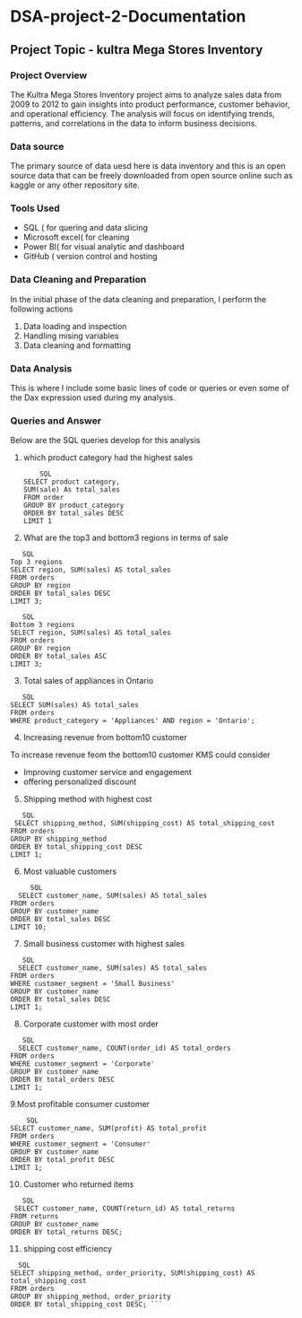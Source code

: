 # DSA-project-2-Documentation

## Project Topic - kultra Mega Stores Inventory 

### Project Overview

The Kultra Mega Stores Inventory project aims to analyze sales data from 2009 to 2012 to gain insights into product performance, customer behavior, and operational efficiency. The analysis will focus on identifying trends, patterns, and correlations in the data to inform business decisions.

### Data source 

The primary source of data uesd here is data inventory and this is an open source data that can be freely downloaded from open source online such as kaggle or any other repository site.

### Tools Used 

-  SQL ( for quering and data slicing
-  Microsoft excel( for cleaning
-  Power BI( for visual analytic and dashboard
-  GitHub ( version control and hosting

### Data Cleaning and Preparation 
In the initial phase of the data cleaning and preparation, l perform the following actions 
1. Data loading and inspection
2. Handling mising variables
3. Data cleaning and formatting

### Data Analysis 
This is where l include some basic lines of code or queries or even some of the Dax expression used during my analysis.

### Queries and Answer 
Below are the SQL queries develop for this analysis 

1. which product category had the highest sales
   ```
       SQL
   SELECT product category,
   SUM(sale) As total_sales
   FROM order
   GROUP BY product_category 
   ORDER BY total_sales DESC
   LIMIT 1
   ```  

2. What are the top3 and bottom3 regions in terms of sale
 ```
    SQL
 Top 3 regions
SELECT region, SUM(sales) AS total_sales
FROM orders
GROUP BY region
ORDER BY total_sales DESC
LIMIT 3;
  ```
 ```
    SQL
Bottom 3 regions
SELECT region, SUM(sales) AS total_sales
FROM orders
GROUP BY region
ORDER BY total_sales ASC
LIMIT 3;
```

3. Total sales of appliances in Ontario
  ```
     SQL
  SELECT SUM(sales) AS total_sales
FROM orders
WHERE product_category = 'Appliances' AND region = 'Ontario';
```

4. Increasing revenue from bottom10 customer
   
 To increase revenue feom the bottom10 customer KMS could consider 
- Improving customer service and engagement 
-  offering personalized discount
  

5. Shipping method with highest cost
 ```
    SQL
  SELECT shipping_method, SUM(shipping_cost) AS total_shipping_cost
FROM orders
GROUP BY shipping_method
ORDER BY total_shipping_cost DESC
LIMIT 1;
```

6. Most valuable customers
 ```
      SQL
   SELECT customer_name, SUM(sales) AS total_sales
FROM orders
GROUP BY customer_name
ORDER BY total_sales DESC
LIMIT 10;
```


7. Small business customer with highest sales
 ```
    SQL
   SELECT customer_name, SUM(sales) AS total_sales
FROM orders
WHERE customer_segment = 'Small Business'
GROUP BY customer_name
ORDER BY total_sales DESC
LIMIT 1;
```


8. Corporate customer with most order
 ```
    SQL
   SELECT customer_name, COUNT(order_id) AS total_orders
FROM orders
WHERE customer_segment = 'Corporate'
GROUP BY customer_name
ORDER BY total_orders DESC
LIMIT 1;
 ```

9.Most profitable consumer customer 
```
    SQL
SELECT customer_name, SUM(profit) AS total_profit
FROM orders
WHERE customer_segment = 'Consumer'
GROUP BY customer_name
ORDER BY total_profit DESC
LIMIT 1;
 ```

    
10. Customer who returned items
 ``` 
    SQL
  SELECT customer_name, COUNT(return_id) AS total_returns
FROM returns
GROUP BY customer_name
ORDER BY total_returns DESC;
```

11. shipping cost efficiency
  ```
    SQL
SELECT shipping_method, order_priority, SUM(shipping_cost) AS total_shipping_cost
FROM orders
GROUP BY shipping_method, order_priority
ORDER BY total_shipping_cost DESC; ```





  
